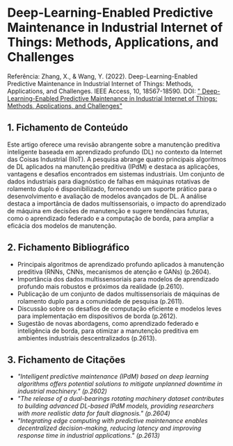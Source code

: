 
# Deep-Learning-Enabled Predictive Maintenance in Industrial Internet of Things: Methods, Applications, and Challenges


Referência: Zhang, X., & Wang, Y. (2022). Deep-Learning-Enabled Predictive Maintenance in Industrial Internet of Things: Methods, Applications, and Challenges. IEEE Access, 10, 18567-18590. DOI: [" Deep-Learning-Enabled Predictive Maintenance in Industrial Internet of Things: Methods, Applications, and Challenges"]( https://ieeexplore.ieee.org/document/9851995)


## 1. Fichamento de Conteúdo
Este artigo oferece uma revisão abrangente sobre a manutenção preditiva inteligente baseada em aprendizado profundo (DL) no contexto da Internet das Coisas Industrial (IIoT). A pesquisa abrange quatro principais algoritmos de DL aplicados na manutenção preditiva (IPdM) e destaca as aplicações, vantagens e desafios encontrados em sistemas industriais. Um conjunto de dados industriais para diagnóstico de falhas em máquinas rotativas de rolamento duplo é disponibilizado, fornecendo um suporte prático para o desenvolvimento e avaliação de modelos avançados de DL. A análise destaca a importância de dados multissensoriais, o impacto do aprendizado de máquina em decisões de manutenção e sugere tendências futuras, como o aprendizado federado e a computação de borda, para ampliar a eficácia dos modelos de manutenção.


## 2. Fichamento Bibliográfico 

* Principais algoritmos de aprendizado profundo aplicados à manutenção preditiva (RNNs, CNNs, mecanismos de atenção e GANs) (p.2604).
* Importância dos dados multissensoriais para modelos de aprendizado profundo mais robustos e próximos da realidade (p.2610).
* Publicação de um conjunto de dados multissensoriais de máquinas de rolamento duplo para a comunidade de pesquisa (p.2611).
* Discussão sobre os desafios de computação eficiente e modelos leves para implementação em dispositivos de borda (p.2612).
* Sugestão de novas abordagens, como aprendizado federado e inteligência de borda, para otimizar a manutenção preditiva em ambientes industriais descentralizados (p.2613).

## 3. Fichamento de Citações 

* _"Intelligent predictive maintenance (IPdM) based on deep learning algorithms offers potential solutions to mitigate unplanned downtime in industrial machinery." (p.2602)_
* _"The release of a dual-bearings rotating machinery dataset contributes to building advanced DL-based IPdM models, providing researchers with more realistic data for fault diagnosis." (p.2604)_
* _"Integrating edge computing with predictive maintenance enables decentralized decision-making, reducing latency and improving response time in industrial applications." (p.2613)_
